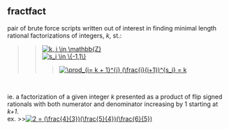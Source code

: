## fractfact
pair of brute force scripts written out of interest in finding minimal length rational factorizations of integers, *k*, st.: <br/>

>> <a href="https://www.codecogs.com/eqnedit.php?latex=k,&space;i&space;\in&space;\mathbb{Z}" target="_blank"><img src="https://latex.codecogs.com/gif.latex?k,&space;i&space;\in&space;\mathbb{Z}" title="k, i \in \mathbb{Z}" /></a> <br/>
>> <a href="https://www.codecogs.com/eqnedit.php?latex=s_i&space;\in&space;\{-1,1\}" target="_blank"><img src="https://latex.codecogs.com/gif.latex?s_i&space;\in&space;\{-1,1\}" title="s_i \in \{-1,1\}" /></a> <br/>
>>> <a href="https://www.codecogs.com/eqnedit.php?latex=\prod_{i=&space;k&space;&plus;&space;1}^{j}&space;(\frac{i}{i&plus;1})^{s_i}&space;=&space;k" target="_blank"><img src="https://latex.codecogs.com/gif.latex?\prod_{i=&space;k&space;&plus;&space;1}^{j}&space;(\frac{i}{i&plus;1})^{s_i}&space;=&space;k" title="\prod_{i= k + 1}^{j} (\frac{i}{i+1})^{s_i} = k" /></a>
<br/>

ie. a factorization of a given integer *k* presented as a product of flip signed rationals with both numerator and denominator increasing by 1 starting at *k+1*. <br/>
ex. >><a href="https://www.codecogs.com/eqnedit.php?latex=2&space;=&space;(\frac{4}{3})(\frac{5}{4})(\frac{6}{5})" target="_blank"><img src="https://latex.codecogs.com/gif.latex?2&space;=&space;(\frac{4}{3})(\frac{5}{4})(\frac{6}{5})" title="2 = (\frac{4}{3})(\frac{5}{4})(\frac{6}{5})" /></a>
